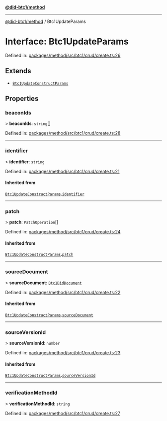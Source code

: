 [**@did-btc1/method**](../README.md)

***

[@did-btc1/method](../globals.md) / Btc1UpdateParams

# Interface: Btc1UpdateParams

Defined in: [packages/method/src/btc1/crud/create.ts:26](https://github.com/dcdpr/did-btc1-js/blob/4ab6f9915d95beed9bc633644c9db1539395f512/packages/method/src/btc1/crud/create.ts#L26)

## Extends

- [`Btc1UpdateConstructParams`](Btc1UpdateConstructParams.md)

## Properties

### beaconIds

&gt; **beaconIds**: `string`[]

Defined in: [packages/method/src/btc1/crud/create.ts:28](https://github.com/dcdpr/did-btc1-js/blob/4ab6f9915d95beed9bc633644c9db1539395f512/packages/method/src/btc1/crud/create.ts#L28)

***

### identifier

&gt; **identifier**: `string`

Defined in: [packages/method/src/btc1/crud/create.ts:21](https://github.com/dcdpr/did-btc1-js/blob/4ab6f9915d95beed9bc633644c9db1539395f512/packages/method/src/btc1/crud/create.ts#L21)

#### Inherited from

[`Btc1UpdateConstructParams`](Btc1UpdateConstructParams.md).[`identifier`](Btc1UpdateConstructParams.md#identifier)

***

### patch

&gt; **patch**: `PatchOperation`[]

Defined in: [packages/method/src/btc1/crud/create.ts:24](https://github.com/dcdpr/did-btc1-js/blob/4ab6f9915d95beed9bc633644c9db1539395f512/packages/method/src/btc1/crud/create.ts#L24)

#### Inherited from

[`Btc1UpdateConstructParams`](Btc1UpdateConstructParams.md).[`patch`](Btc1UpdateConstructParams.md#patch)

***

### sourceDocument

&gt; **sourceDocument**: [`Btc1DidDocument`](../classes/Btc1DidDocument.md)

Defined in: [packages/method/src/btc1/crud/create.ts:22](https://github.com/dcdpr/did-btc1-js/blob/4ab6f9915d95beed9bc633644c9db1539395f512/packages/method/src/btc1/crud/create.ts#L22)

#### Inherited from

[`Btc1UpdateConstructParams`](Btc1UpdateConstructParams.md).[`sourceDocument`](Btc1UpdateConstructParams.md#sourcedocument)

***

### sourceVersionId

&gt; **sourceVersionId**: `number`

Defined in: [packages/method/src/btc1/crud/create.ts:23](https://github.com/dcdpr/did-btc1-js/blob/4ab6f9915d95beed9bc633644c9db1539395f512/packages/method/src/btc1/crud/create.ts#L23)

#### Inherited from

[`Btc1UpdateConstructParams`](Btc1UpdateConstructParams.md).[`sourceVersionId`](Btc1UpdateConstructParams.md#sourceversionid)

***

### verificationMethodId

&gt; **verificationMethodId**: `string`

Defined in: [packages/method/src/btc1/crud/create.ts:27](https://github.com/dcdpr/did-btc1-js/blob/4ab6f9915d95beed9bc633644c9db1539395f512/packages/method/src/btc1/crud/create.ts#L27)
